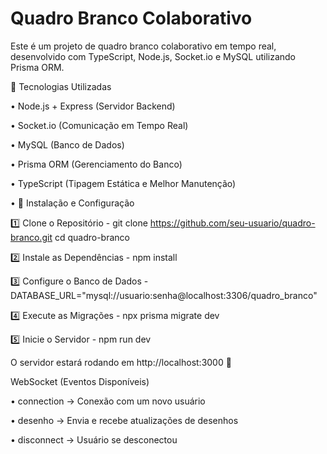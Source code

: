 # Quadro Branco Colaborativo

Este é um projeto de quadro branco colaborativo em tempo real, desenvolvido com TypeScript, Node.js, Socket.io e MySQL utilizando Prisma ORM.

🚀 Tecnologias Utilizadas

•	Node.js + Express (Servidor Backend)

•	Socket.io (Comunicação em Tempo Real)

•	MySQL (Banco de Dados)

•	Prisma ORM (Gerenciamento do Banco)

•	TypeScript (Tipagem Estática e Melhor Manutenção)

•	📌 Instalação e Configuração

1️⃣ Clone o Repositório -
git clone https://github.com/seu-usuario/quadro-branco.git
cd quadro-branco

2️⃣ Instale as Dependências -
npm install

3️⃣ Configure o Banco de Dados -
DATABASE_URL="mysql://usuario:senha@localhost:3306/quadro_branco"

4️⃣ Execute as Migrações -
npx prisma migrate dev

5️⃣ Inicie o Servidor -
npm run dev

O servidor estará rodando em http://localhost:3000 🚀

WebSocket (Eventos Disponíveis)

•	connection → Conexão com um novo usuário

•	desenho → Envia e recebe atualizações de desenhos

•	disconnect → Usuário se desconectou
